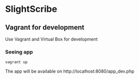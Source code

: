 # SlightScribe





## Vagrant for development

Use Vagrant and Virtual Box for development

### Seeing app

```
vagrant up
```

The app will be available on http://localhost:8080/app_dev.php


